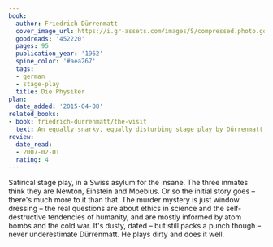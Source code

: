 ```yaml
---
book:
  author: Friedrich Dürrenmatt
  cover_image_url: https://i.gr-assets.com/images/S/compressed.photo.goodreads.com/books/1414321871l/452220.jpg
  goodreads: '452220'
  pages: 95
  publication_year: '1962'
  spine_color: '#aea267'
  tags:
  - german
  - stage-play
  title: Die Physiker
plan:
  date_added: '2015-04-08'
related_books:
- book: friedrich-durrenmatt/the-visit
  text: An equally snarky, equally disturbing stage play by Dürrenmatt.
review:
  date_read:
  - 2007-02-01
  rating: 4
---
```


Satirical stage play, in a Swiss asylum for the insane. The three inmates think they are Newton, Einstein and Moebius.
Or so the initial story goes – there's much more to it than that.  The murder mystery is just window dressing – the real
questions are about ethics in science and the self-destructive tendencies of humanity, and are mostly informed by atom
bombs and the cold war. It's dusty, dated – but still packs a punch though – never underestimate
Dürrenmatt. He plays dirty and does it well.

